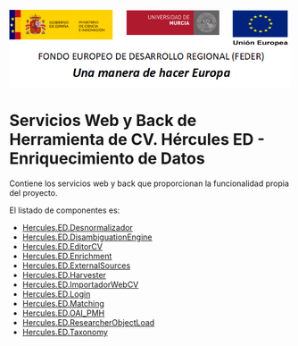 ![](../Docs/media/CabeceraDocumentosMD.png)

# Servicios Web y Back de Herramienta de CV. Hércules ED - Enriquecimiento de Datos

Contiene los servicios web y back que proporcionan la funcionalidad propia del proyecto.

El listado de componentes es:

- [Hercules.ED.Desnormalizador](./Hercules.ED.Desnormalizador)
- [Hercules.ED.DisambiguationEngine](./Hercules.ED.DisambiguationEngine)
- [Hercules.ED.EditorCV](./Hercules.ED.EditorCV)
- [Hercules.ED.Enrichment](./Hercules.ED.Enrichment)
- [Hercules.ED.ExternalSources](./Hercules.ED.ExternalSources)
- [Hercules.ED.Harvester](./Hercules.ED.Harvester)
- [Hercules.ED.ImportadorWebCV](./Hercules.ED.ImportadorWebCV)
- [Hercules.ED.Login](./Hercules.ED.Login)
- [Hercules.ED.Matching](./Hercules.ED.Matching)
- [Hercules.ED.OAI_PMH](./Hercules.ED.OAI_PMH)
- [Hercules.ED.ResearcherObjectLoad](./Hercules.ED.ResearcherObjectLoad)
- [Hercules.ED.Taxonomy](./Hercules.ED.Taxonomy)
